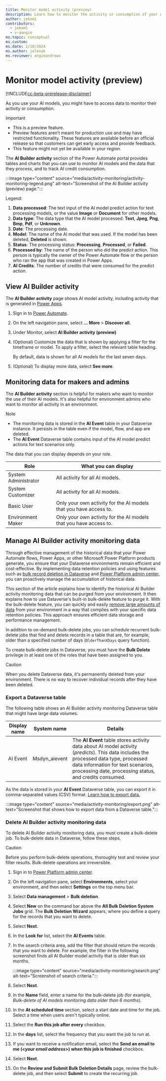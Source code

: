```yaml
---
title: Monitor model activity (preview)
description: Learn how to monitor the activity or consumption of your AI models.
author: jekom1
contributors:
  - jekom1
  - v-aangie
ms.topic: conceptual
ms.custom: 
ms.date: 1/10/2024
ms.author: jelenak
ms.reviewer: angieandrews
---
```


# Monitor model activity (preview)

[!INCLUDE[cc-beta-prerelease-disclaimer](./includes/cc-beta-prerelease-disclaimer.md)]

As you use your AI models, you might have to access data to monitor their activity or consumption.

> [!IMPORTANT]
> - This is a preview feature.
> - Preview features aren’t meant for production use and may have restricted functionality. These features are available before an official release so that customers can get early access and provide feedback.
> - This feature might not yet be available in your region.

The **AI Builder activity** section of the Power Automate portal provides tables and charts that you can use to monitor AI models and the data that they process, and to track AI credit consumption.

:::image type="content" source="media/activity-monitoring/activity-monitoring-legend.png" alt-text="Screenshot of the AI Builder activity (preview) page.":::

Legend:

1. **Data processed**: The text input of the AI model predict action for text processing models, or the value **Image** or **Document** for other models.
1. **Data type**: The data type that the AI model processed: **Text**, **Jpeg**, **Png**, **Bmp**, **Pdf**, or **Unknown**.
1. **Date**: The processing date.
1. **Model**: The name of the AI model that was used. If the model has been deleted, **Deleted** is shown.
1. **Status**: The processing status: **Processing**, **Processed**, or **Failed**.
1. **Processed by**: The name of the person who did the predict action. This person is typically the owner of the Power Automate flow or the person who ran the app that was created in Power Apps.
1. **AI Credits**: The number of credits that were consumed for the predict action.

## View AI Builder activity

The **AI Builder activity** page shows AI model activity, including activity that is generated in [Power Apps](/power-apps/powerapps-overview).

1. Sign in to [Power Automate](https://make.powerautomate.com).
1. On the left navigation pane, select **... More** \> **Discover all**.
2. Under Monitor, select **AI Builder activity (preview)**
1. (Optional) Customize the data that is shown by applying a filter for the timeframe or model. To apply a filter, select the relevant table heading.

    By default, data is shown for all AI models for the last seven days.

1. (Optional) To display more data, select **See more**.

## Monitoring data for makers and admins

The **AI Builder activity** section is helpful for makers who want to monitor the use of their AI models. It's also helpful for environment admins who want to monitor all activity in an environment.

> [!NOTE]
> - The monitoring data is stored in the **AI Event** table in your Dataverse instance. It persists in the table even if the model, flow, and app are deleted.
> - The **AI Event** Dataverse table contains input of the AI model predict actions for text scenarios only.

The data that you can display depends on your role.

| Role | What you can display |
|---|---|
| System Administrator | All activity for all AI models. |
| System Customizer | All activity for all AI models. |
| Basic User | Only your own activity for the AI models that you have access to. |
| Environment Maker | Only your own activity for the AI models that you have access to. |

## Manage AI Builder activity monitoring data

Through effective management of the historical data that your Power Automate flows, Power Apps, or other Microsoft Power Platform products generate, you ensure that your Dataverse environments remain efficient and cost-effective. By implementing data retention policies and using features such as [bulk record deletion in Dataverse](/power-platform/admin/delete-bulk-records) and [Power Platform admin center](https://admin.powerplatform.microsoft.com/), you can proactively manage the accumulation of historical data.

This section of the article explains how to identify the historical AI Builder activity monitoring data that can be purged from your environment. It then explains how to use Dataverse's built-in bulk-delete feature to purge it. With the bulk-delete feature, you can quickly and easily [remove large amounts of data](/power-apps/developer/data-platform/delete-data-bulk) from your environment in a way that complies with your specific data retention policies. This approach ensures efficient data storage and performance management.

In addition to on-demand bulk-delete jobs, you can schedule recurrent bulk-delete jobs that find and delete records in a table that are, for example, older than a specified number of days (`OlderThanXDays` query function).

To create bulk-delete jobs in Dataverse, you must have the **Bulk Delete** privilege in at least one of the roles that have been assigned to you.

> [!CAUTION]
> When you delete Dataverse data, it's permanently deleted from your environment. There is no way to recover individual records after they have been deleted.

### Export a Dataverse table

The following table shows an AI Builder activity monitoring Dataverse table that might have large data volumes.

| Display name | System name | Details |
|--------|--------|--------|
| AI Event | Msdyn\_aievent | The **AI Event** table stores activity data about AI model activity (*predicts*). This data includes the processed data type, processed data information for text scenarios, processing date, processing status, and credits consumed. |

As the data is stored in your **AI Event** Dataverse table, you can export it in comma-separated values (CSV) format. [Learn how to export data.](/power-apps/maker/data-platform/data-platform-import-export#export-data0)

:::image type="content" source="media/activity-monitoring/export.png" alt-text="Screenshot that shows how to export data from a Dataverse table.":::

### Delete AI Builder activity monitoring data

To delete AI Builder activity monitoring data, you must create a bulk-delete job. To bulk-delete data in Dataverse, follow these steps.

> [!CAUTION]
> Before you perform bulk-delete operations, thoroughly test and review your filter results. Bulk-delete operations are irreversible.

1. Sign in to [Power Platform admin center](https://admin.powerplatform.microsoft.com/).
1. On the left navigation pane, select **Environments**, select your environment, and then select **Settings** on the top menu bar.
1. Select **Data management** \> **Bulk deletion**.
1. Select **New** on the command bar above the **All Bulk Deletion System Jobs** grid. The **Bulk Deletion Wizard** appears, where you define a query for the records that you want to delete.
1. Select **Next**.
1. In the **Look for** list, select the **AI Events** table.
1. In the search criteria area, add the filter that should return the records that you want to delete. For example, the filter in the following screenshot finds all AI Builder model activity that is older than six months.

    :::image type="content" source="media/activity-monitoring/search.png" alt-text="Screenshot of search criteria.":::

1. Select **Next**.
1. In the **Name** field, enter a name for the bulk-delete job (for example, *Bulk-delete of AI models monitoring data older than 6 months*).
1. In the **At scheduled time** section, select a start date and time for the job. Select a time when users aren't typically online.
1. Select the **Run this job after every** checkbox.
1. In the **days** list, select the frequency that you want the job to run at.
1. If you want to receive a notification email, select the **Send an email to me (\<*your email address*\>) when this job is finished** checkbox.
1. Select **Next**.
1. On the **Review and Submit Bulk Deletion Details** page, review the bulk-delete job, and then select **Submit** to create the recurring job.
